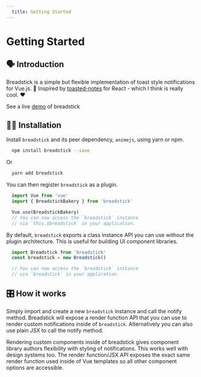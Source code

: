 ```yaml
---
  title: Getting Started
---
```

# Getting Started

## :speaking_head: Introduction
Breadstick is a simple but flexible implementation of toast style notifications for Vue.js. 🌟 Inspired by [toasted-notes](https://github.com/bmcmahen/toasted-notes) for React - which I think is really cool. ❤️

See a live [demo](https://breadstick.now.sh/) of breadstick

## :construction_worker_man: Installation

Install ```breadstick``` and its peer dependency, ```animejs```, using yarn or npm.

``` bash
  npm install breadstick --save
```

Or

``` bash
  yarn add breadstick
```
You can then register ```breadstick``` as a plugin.

``` js
  import Vue from 'vue'
  import { BreadstickBakery } from 'breadstick'

  Vue.use(BreadstickBakery)
  // You can now access the `breadstick` instance
  // via `this.$breadstick` in your application.
```

By default, ```breadstick``` exports a class instance API you can use without the plugin architecture. This is useful for building UI component libraries.

``` js
  import Breadstick from 'breadstick'
  const breadstick = new Breadstick()

  // You can now access the `breadstick` instance
  // via `breadstick` in your application.
```

## 🎛 How it works

Simply import and create a new ```breadstick``` instance and call the notify method. Breadstick will expose a render function API that you can use to render custom notifications inside of ```breadstick```. Alternatively you can also use plain JSX to call the notify method.

Rendering custom components inside of breadstick gives component library authors flexibility with styling of notifications. This works well with design systems too. The render function/JSX API exposes the exact same render function used inside of Vue templates so all other component options are accessible.